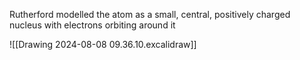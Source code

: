 Rutherford modelled the atom as a small, central, positively charged nucleus with electrons orbiting around it

![[Drawing 2024-08-08 09.36.10.excalidraw]]